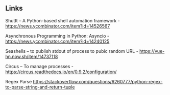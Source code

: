 Links
-------

ShutIt – A Python-based shell automation framework - https://news.ycombinator.com/item?id=14526567
 
Asynchronous Programming in Python: Asyncio - https://news.ycombinator.com/item?id=14240125
 
Seashells – to publish stdout of process to pubic random URL - https://vue-hn.now.sh/item/14737118
 
Circus – To manage processes - https://circus.readthedocs.io/en/0.9.2/configuration/
 
Regex Parse
https://stackoverflow.com/questions/6260777/python-regex-to-parse-string-and-return-tuple